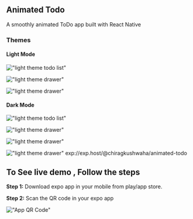 ## Animated Todo
A smoothly animated ToDo app built with React Native

### Themes
#### Light Mode
!["light theme todo list"](doc/lt.jpeg)

!["light theme drawer"](doc/ld.jpeg)

!["light theme drawer"](doc/lp.jpeg)



#### Dark Mode
!["light theme todo list"](doc/dt.jpeg)

!["light theme drawer"](doc/dd.jpeg)

!["light theme drawer"](doc/dp.jpeg)

!["light theme drawer"](doc/del.jpeg)
exp://exp.host/@chiragkushwaha/animated-todo
## To See live demo , Follow the steps 

__Step 1:__ Download expo app in your mobile from play/app store.

__Step 2:__ Scan the QR code in your expo app 

!["App QR Code"](doc/qr.png) 